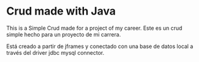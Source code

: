 # Crud made with Java

This is a Simple Crud made for a project of my career.
Este es un crud simple hecho para un proyecto de mi carrera.

Está creado a partir de jframes y conectado con una base de datos local a través del driver jdbc mysql connector.



